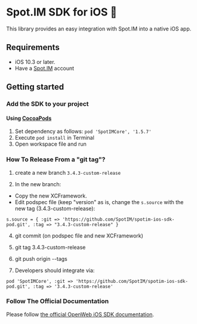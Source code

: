 # Spot.IM SDK for iOS 🚀

This library provides an easy integration with Spot.IM into a native iOS app.

## Requirements

* iOS 10.3 or later.
* Have a [Spot.IM](https://spot.im) account

## Getting started

### Add the SDK to your project

#### Using [CocoaPods](https://cocoapods.org)
1. Set dependency as follows:
    `pod 'SpotIMCore', '1.5.7'`
2. Execute `pod install` in Terminal
3. Open workspace file and run

### How To Release From a "git tag"?

1. create a new branch `3.4.3-custom-release`

2. In the new branch: 
- Copy the new XCFramework. 
- Edit podspec file (keep "version" as is, change the `s.source` with the new tag (3.4.3-custom-release):

```
s.source = { :git => 'https://github.com/SpotIM/spotim-ios-sdk-pod.git', :tag => "3.4.3-custom-release" }
```

4. git commit (on podspec file and new XCFramework)

5. git tag 3.4.3-custom-release

6. git push origin --tags

7. Developers should integrate via:

```
pod 'SpotIMCore', :git => 'https://github.com/SpotIM/spotim-ios-sdk-pod.git', :tag => '3.4.3-custom-release'
```


### Follow The Official Documentation

Please follow [the official OpenWeb iOS SDK documentation](https://developers.openweb.com/docs/ios-getting-started).

